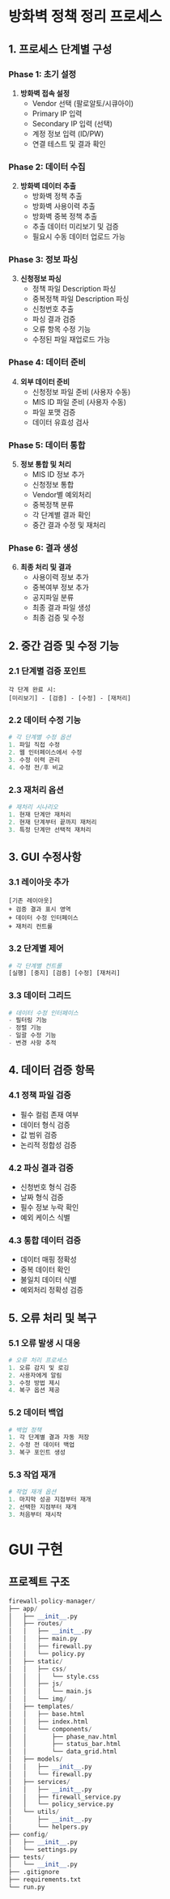 # 방화벽 정책 정리 프로세스
## 1. 프로세스 단계별 구성
### Phase 1: 초기 설정
1. **방화벽 접속 설정**
   - Vendor 선택 (팔로알토/시큐아이)
   - Primary IP 입력
   - Secondary IP 입력 (선택)
   - 계정 정보 입력 (ID/PW)
   - 연결 테스트 및 결과 확인

### Phase 2: 데이터 수집
2. **방화벽 데이터 추출**
   - 방화벽 정책 추출
   - 방화벽 사용이력 추출
   - 방화벽 중복 정책 추출
   - 추출 데이터 미리보기 및 검증
   - 필요시 수동 데이터 업로드 가능

### Phase 3: 정보 파싱
3. **신청정보 파싱**
   - 정책 파일 Description 파싱
   - 중복정책 파일 Description 파싱
   - 신청번호 추출
   - 파싱 결과 검증
   - 오류 항목 수정 기능
   - 수정된 파일 재업로드 가능

### Phase 4: 데이터 준비
4. **외부 데이터 준비**
   - 신청정보 파일 준비 (사용자 수동)
   - MIS ID 파일 준비 (사용자 수동)
   - 파일 포맷 검증
   - 데이터 유효성 검사

### Phase 5: 데이터 통합
5. **정보 통합 및 처리**
   - MIS ID 정보 추가
   - 신청정보 통합
   - Vendor별 예외처리
   - 중복정책 분류
   - 각 단계별 결과 확인
   - 중간 결과 수정 및 재처리

### Phase 6: 결과 생성
6. **최종 처리 및 결과**
   - 사용이력 정보 추가
   - 중복여부 정보 추가
   - 공지파일 분류
   - 최종 결과 파일 생성
   - 최종 검증 및 수정

## 2. 중간 검증 및 수정 기능

### 2.1 단계별 검증 포인트
```
각 단계 완료 시:
[미리보기] - [검증] - [수정] - [재처리]
```

### 2.2 데이터 수정 기능
```python
# 각 단계별 수정 옵션
1. 파일 직접 수정
2. 웹 인터페이스에서 수정
3. 수정 이력 관리
4. 수정 전/후 비교
```

### 2.3 재처리 옵션
```python
# 재처리 시나리오
1. 현재 단계만 재처리
2. 현재 단계부터 끝까지 재처리
3. 특정 단계만 선택적 재처리
```

## 3. GUI 수정사항

### 3.1 레이아웃 추가
```
[기존 레이아웃]
+ 검증 결과 표시 영역
+ 데이터 수정 인터페이스
+ 재처리 컨트롤
```

### 3.2 단계별 제어
```python
# 각 단계별 컨트롤
[실행] [중지] [검증] [수정] [재처리]
```

### 3.3 데이터 그리드
```python
# 데이터 수정 인터페이스
- 필터링 기능
- 정렬 기능
- 일괄 수정 기능
- 변경 사항 추적
```

## 4. 데이터 검증 항목

### 4.1 정책 파일 검증
- 필수 컬럼 존재 여부
- 데이터 형식 검증
- 값 범위 검증
- 논리적 정합성 검증

### 4.2 파싱 결과 검증
- 신청번호 형식 검증
- 날짜 형식 검증
- 필수 정보 누락 확인
- 예외 케이스 식별

### 4.3 통합 데이터 검증
- 데이터 매핑 정확성
- 중복 데이터 확인
- 불일치 데이터 식별
- 예외처리 정확성 검증

## 5. 오류 처리 및 복구

### 5.1 오류 발생 시 대응
```python
# 오류 처리 프로세스
1. 오류 감지 및 로깅
2. 사용자에게 알림
3. 수정 방법 제시
4. 복구 옵션 제공
```

### 5.2 데이터 백업
```python
# 백업 정책
1. 각 단계별 결과 자동 저장
2. 수정 전 데이터 백업
3. 복구 포인트 생성
```

### 5.3 작업 재개
```python
# 작업 재개 옵션
1. 마지막 성공 지점부터 재개
2. 선택한 지점부터 재개
3. 처음부터 재시작
```

# GUI 구현
## 프로젝트 구조
```python
firewall-policy-manager/
├── app/
│   ├── __init__.py
│   ├── routes/
│   │   ├── __init__.py
│   │   ├── main.py
│   │   ├── firewall.py
│   │   └── policy.py
│   ├── static/
│   │   ├── css/
│   │   │   └── style.css
│   │   ├── js/
│   │   │   └── main.js
│   │   └── img/
│   ├── templates/
│   │   ├── base.html
│   │   ├── index.html
│   │   └── components/
│   │       ├── phase_nav.html
│   │       ├── status_bar.html
│   │       └── data_grid.html
│   ├── models/
│   │   ├── __init__.py
│   │   └── firewall.py
│   ├── services/
│   │   ├── __init__.py
│   │   ├── firewall_service.py
│   │   └── policy_service.py
│   └── utils/
│       ├── __init__.py
│       └── helpers.py
├── config/
│   ├── __init__.py
│   └── settings.py
├── tests/
│   └── __init__.py
├── .gitignore
├── requirements.txt
└── run.py
```